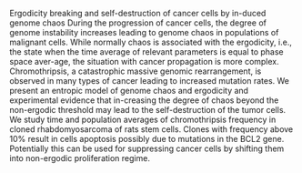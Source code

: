 Ergodicity breaking and self-destruction of cancer cells by in-duced genome chaos
During the progression of cancer cells, the degree of genome instability increases leading to genome chaos in populations of malignant cells. While normally chaos is associated with the ergodicity, i.e., the state when the time average of relevant parameters is equal to phase space aver-age, the situation with cancer propagation is more complex. Chromothripsis, a catastrophic massive genomic rearrangement, is observed in many types of cancer leading to increased mutation rates. We present an entropic model of genome chaos and ergodicity and experimental evidence that in-creasing the degree of chaos beyond the non-ergodic threshold may lead to the self-destruction of the tumor cells. We study time and population averages of chromothripsis frequency in cloned rhabdomyosarcoma of rats stem cells. Clones with frequency above 10% result in cells apoptosis possibly due to mutations in the BCL2 gene. Potentially this can be used for suppressing cancer cells by shifting them into non-ergodic proliferation regime. 
